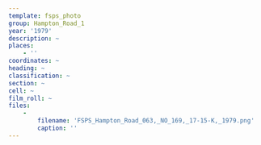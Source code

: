 ```yaml
---
template: fsps_photo
group: Hampton_Road_1
year: '1979'
description: ~
places:
    - ''
coordinates: ~
heading: ~
classification: ~
section: ~
cell: ~
film_roll: ~
files:
    -
        filename: 'FSPS_Hampton_Road_063,_NO_169,_17-15-K,_1979.png'
        caption: ''
---
```

